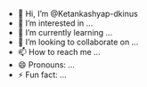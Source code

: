- 👋 Hi, I’m @Ketankashyap-dkinus
- 👀 I’m interested in ...
- 🌱 I’m currently learning ...
- 💞️ I’m looking to collaborate on ...
- 📫 How to reach me ...
- 😄 Pronouns: ...
- ⚡ Fun fact: ...

<!---
Ketankashyap-dkinus/Ketankashyap-dkinus is a ✨ special ✨ repository because its `README.md` (this file) appears on your GitHub profile.
You can click the Preview link to take a look at your changes.
--->
